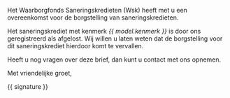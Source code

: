 Het Waarborgfonds Saneringskredieten (Wsk) heeft met u een overeenkomst voor de borgstelling van saneringskredieten.

Het saneringskrediet met kenmerk *{{ model.kenmerk }}* is door ons geregistreerd als afgelost. Wij willen u laten weten dat de borgstelling voor dit saneringskrediet hierdoor komt te vervallen.

Heeft u nog vragen over deze brief, dan kunt u contact met ons opnemen.

Met vriendelijke groet,

{{ signature }}